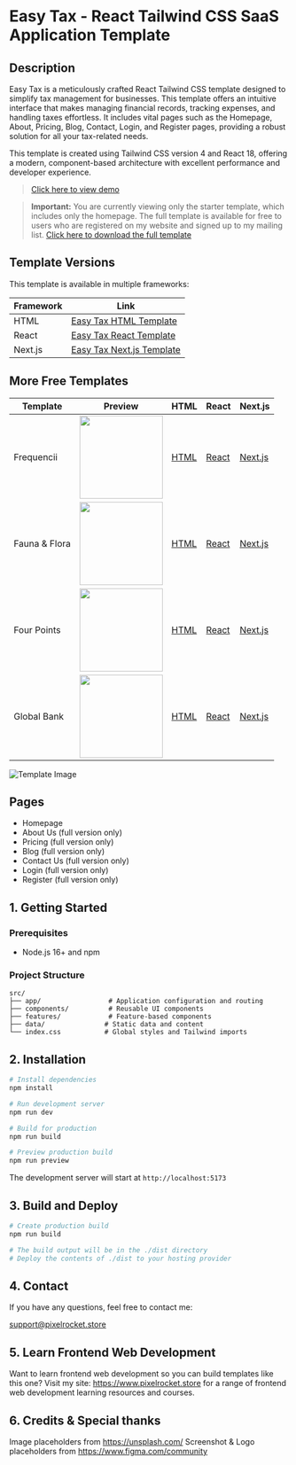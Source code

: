# Easy Tax - React Tailwind CSS SaaS Application Template

## Description

Easy Tax is a meticulously crafted React Tailwind CSS template designed to simplify tax management for businesses. This template offers an intuitive interface that makes managing financial records, tracking expenses, and handling taxes effortless. It includes vital pages such as the Homepage, About, Pricing, Blog, Contact, Login, and Register pages, providing a robust solution for all your tax-related needs.

This template is created using Tailwind CSS version 4 and React 18, offering a modern, component-based architecture with excellent performance and developer experience.

> [Click here to view demo](https://react-easytax-full.vercel.app/)

> **Important:** You are currently viewing only the starter template, which includes only the homepage. The full template is available for free to users who are registered on my website and signed up to my mailing list.
> [Click here to download the full template](https://pixelrocket.store/free-templates/react-templates/easy-tax-react-website-template)

## Template Versions

This template is available in multiple frameworks:

| Framework | Link |
|-----------|------|
| HTML | [Easy Tax HTML Template](https://pixelrocket.store/free-templates/html-templates/easy-tax-tailwind-html-website-template) |
| React | [Easy Tax React Template](https://pixelrocket.store/free-templates/react-templates/easy-tax-react-website-template) |
| Next.js | [Easy Tax Next.js Template](https://pixelrocket.store/free-templates/nextjs-templates/easy-tax-nextjs-website-template) |

## More Free Templates

| Template | Preview | HTML | React | Next.js |
|----------|---------|------|-------|---------|
| Frequencii | <img src="https://pixelrocket-public-assets.s3.eu-west-2.amazonaws.com/github-assets/frequencii.png" width="150"> | [HTML](https://pixelrocket.store/free-templates/html-templates/frequenci-tailwind-html-website-template) | [React](https://pixelrocket.store/free-templates/react-templates/frequencii-tailwind-react-website-template) | [Next.js](https://pixelrocket.store/free-templates/nextjs-templates/frequencii-tailwind-nextjs-website-template) |
| Fauna & Flora | <img src="https://pixelrocket-public-assets.s3.eu-west-2.amazonaws.com/github-assets/florafauna.png" width="150"> | [HTML](https://pixelrocket.store/free-templates/html-templates/fauna-flora-tailwind-html-website-template) | [React](https://pixelrocket.store/free-templates/react-templates/fauna-flora-tailwind-react-website-template) | [Next.js](https://pixelrocket.store/free-templates/nextjs-templates/fauna-flora-tailwind-nextjs-website-template) |
| Four Points | <img src="https://pixelrocket-public-assets.s3.eu-west-2.amazonaws.com/github-assets/fourpoints.png" width="150"> | [HTML](https://pixelrocket.store/free-templates/html-templates/four-points-tailwind-html-website-template) | [React](https://pixelrocket.store/free-templates/react-templates/four-points-tailwind-react-website-template) | [Next.js](https://pixelrocket.store/free-templates/nextjs-templates/four-points-tailwind-nextjs-website-template) |
| Global Bank | <img src="https://pixelrocket-public-assets.s3.eu-west-2.amazonaws.com/github-assets/globalbank.png" width="150"> | [HTML](https://pixelrocket.store/free-templates/html-templates/global-bank-tailwind-html-website-template) | [React](https://pixelrocket.store/free-templates/react-templates/global-bank-react-website-template) | [Next.js](https://pixelrocket.store/free-templates/nextjs-templates/global-bank-nextjs-website-template) |

![Template Image](https://pixelrocket-public-assets.s3.eu-west-2.amazonaws.com/github-assets/easytax.png)

## Pages
- Homepage
- About Us (full version only)
- Pricing (full version only)
- Blog (full version only)
- Contact Us (full version only)
- Login (full version only)
- Register (full version only)

## 1. Getting Started

### Prerequisites
- Node.js 16+ and npm

### Project Structure
```
src/
├── app/                 # Application configuration and routing
├── components/          # Reusable UI components
├── features/            # Feature-based components
├── data/               # Static data and content
└── index.css           # Global styles and Tailwind imports
```

## 2. Installation

```bash
# Install dependencies
npm install

# Run development server
npm run dev

# Build for production
npm run build

# Preview production build
npm run preview
```

The development server will start at `http://localhost:5173`

## 3. Build and Deploy

```bash
# Create production build
npm run build

# The build output will be in the ./dist directory
# Deploy the contents of ./dist to your hosting provider
```

## 4. Contact

If you have any questions, feel free to contact me:

support@pixelrocket.store

## 5. Learn Frontend Web Development

Want to learn frontend web development so you can build templates like this one? Visit my site: https://www.pixelrocket.store for a range of frontend web development learning resources and courses.

## 6. Credits & Special thanks

Image placeholders from https://unsplash.com/
Screenshot & Logo placeholders from https://www.figma.com/community
